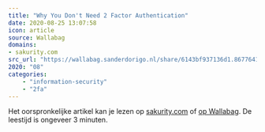 ```yaml
---
title: "Why You Don't Need 2 Factor Authentication"
date: 2020-08-25 13:07:58
icon: article
source: Wallabag
domains:
- sakurity.com
src_url: "https://wallabag.sanderdorigo.nl/share/6143bf937136d1.86776411"
2020: "08"
categories:
    - "information-security"
    - "2fa"
---
```

Het oorspronkelijke artikel kan je lezen op [sakurity.com](http://sakurity.com/blog/2015/07/18/2fa.html) of [op Wallabag](https://wallabag.sanderdorigo.nl/share/6143bf937136d1.86776411). De leestijd is ongeveer 3 minuten.